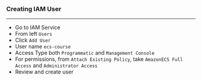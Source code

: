 ### Creating IAM User

---

- Go to IAM Service
- From left `Users`
- Click `Add User`
- User name `ecs-course`
- Access Type both `Programmatic` and `Management Console`
- For permissions, from `Attach Existing Policy`, take `AmazonECS Full Access` and `Administrator Access`
- Review and create user
